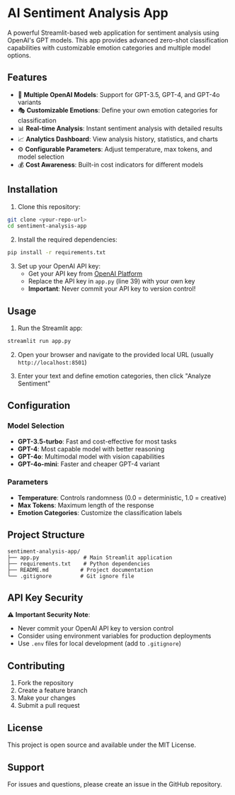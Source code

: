 # AI Sentiment Analysis App

A powerful Streamlit-based web application for sentiment analysis using OpenAI's GPT models. This app provides advanced zero-shot classification capabilities with customizable emotion categories and multiple model options.

## Features

- 🤖 **Multiple OpenAI Models**: Support for GPT-3.5, GPT-4, and GPT-4o variants
- 🎭 **Customizable Emotions**: Define your own emotion categories for classification
- 📊 **Real-time Analysis**: Instant sentiment analysis with detailed results
- 📈 **Analytics Dashboard**: View analysis history, statistics, and charts
- ⚙️ **Configurable Parameters**: Adjust temperature, max tokens, and model selection
- 💰 **Cost Awareness**: Built-in cost indicators for different models

## Installation

1. Clone this repository:
```bash
git clone <your-repo-url>
cd sentiment-analysis-app
```

2. Install the required dependencies:
```bash
pip install -r requirements.txt
```

3. Set up your OpenAI API key:
   - Get your API key from [OpenAI Platform](https://platform.openai.com/api-keys)
   - Replace the API key in `app.py` (line 39) with your own key
   - **Important**: Never commit your API key to version control!

## Usage

1. Run the Streamlit app:
```bash
streamlit run app.py
```

2. Open your browser and navigate to the provided local URL (usually `http://localhost:8501`)

3. Enter your text and define emotion categories, then click "Analyze Sentiment"

## Configuration

### Model Selection
- **GPT-3.5-turbo**: Fast and cost-effective for most tasks
- **GPT-4**: Most capable model with better reasoning
- **GPT-4o**: Multimodal model with vision capabilities
- **GPT-4o-mini**: Faster and cheaper GPT-4 variant

### Parameters
- **Temperature**: Controls randomness (0.0 = deterministic, 1.0 = creative)
- **Max Tokens**: Maximum length of the response
- **Emotion Categories**: Customize the classification labels

## Project Structure

```
sentiment-analysis-app/
├── app.py              # Main Streamlit application
├── requirements.txt    # Python dependencies
├── README.md          # Project documentation
└── .gitignore         # Git ignore file
```

## API Key Security

⚠️ **Important Security Note**: 
- Never commit your OpenAI API key to version control
- Consider using environment variables for production deployments
- Use `.env` files for local development (add to `.gitignore`)

## Contributing

1. Fork the repository
2. Create a feature branch
3. Make your changes
4. Submit a pull request

## License

This project is open source and available under the MIT License.

## Support

For issues and questions, please create an issue in the GitHub repository.
